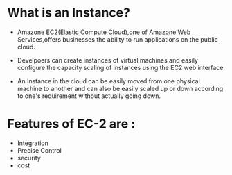 # What is an Instance?
- Amazone EC2(Elastic Compute Cloud),one of Amazone Web Services,offers businesses the ability to run applications on the public cloud.

- Develpoers can create instances of virtual machines and easily configure the capacity scaling of instances using the EC2 web interface.

- An Instance in the cloud can be easily moved from one physical machine to another and can also be easily scaled up or down according to one's requirement without actually going down.
 

# Features of EC-2 are :
- Integration 
- Precise Control
- security
- cost